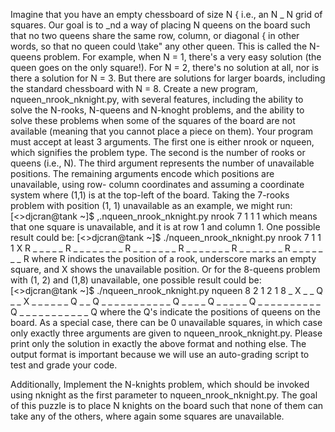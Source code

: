 Imagine that you have an empty chessboard of size N { i.e., an N _ N grid of squares. Our goal is to _nd
a way of placing N queens on the board such that no two queens share the same row, column, or diagonal
{ in other words, so that no queen could \take" any other queen. This is called the N-queens problem. For
example, when N = 1, there's a very easy solution (the queen goes on the only square!). For N = 2, there's
no solution at all, nor is there a solution for N = 3. But there are solutions for larger boards, including the
standard chessboard with N = 8.
Create a new program, nqueen_nrook_nknight.py, with several features, including the ability to solve the N-rooks, N-queens and N-knoght problems, and the ability to solve these problems when some of the squares of the board are not available (meaning that you cannot place a piece on them). Your program must
accept at least 3 arguments. The first one is either nrook or nqueen, which signifies the problem type.
The second is the number of rooks or queens (i.e., N). The third argument represents the number of
unavailable positions. The remaining arguments encode which positions are unavailable, using row-
column coordinates and assuming a coordinate system where (1,1) is at the top-left of the board.
Taking the 7-rooks problem with position (1, 1) unavailable as an example, we might run:
[<>djcran@tank ~]$ ,.nqueen_nrook_nknight.py nrook 7 1 1 1
which means that one square is unavailable, and it is at row 1 and column 1. One possible result could
be:
[<>djcran@tank ~]$ ./nqueen_nrook_nknight.py nrook 7 1 1 1
X R _ _ _ _ _
R _ _ _ _ _ _
_ _ R _ _ _ _
_ _ _ R _ _ _
_ _ _ _ R _ _
_ _ _ _ _ R _
_ _ _ _ _ _ R
where R indicates the position of a rook, underscore marks an empty square, and X shows the unavailable
position. Or for the 8-queens problem with (1, 2) and (1,8) unavailable, one possible result could be:
[<>djcran@tank ~]$ ./nqueen_nrook_nknight.py nqueen 8 2 1 2 1 8
_ X _ _ Q _ _ X
_ _ _ _ _ _ Q _
_ Q _ _ _ _ _ _
_ _ _ _ _ Q _ _
_ _ Q _ _ _ _ _
Q _ _ _ _ _ _ _
_ _ _ Q _ _ _ _
_ _ _ _ _ _ _ Q
where the Q's indicate the positions of queens on the board. As a special case, there can be 0 unavailable
squares, in which case only exactly three arguments are given to nqueen_nrook_nknight.py. Please print only the solution in exactly the above format and nothing else. The output format is important because we will use
an auto-grading script to test and grade your code.

Additionally,
Implement the N-knights problem, which should be invoked using nknight as the first parameter to nqueen_nrook_nknight.py. The goal of this puzzle is to place N knights on the board such that
none of them can take any of the others, where again some squares are unavailable.
